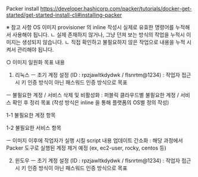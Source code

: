Packer install 
https://developer.hashicorp.com/packer/tutorials/docker-get-started/get-started-install-cli#installing-packer

※ 참고 사항
OS 이미지 provisioner 의 inline 작성시 실제로 유효한 명령어를 누적해서 사용해야 됩니다.
ㄴ 실제 존재하지 않거나, 그냥 던져 보는 방식의 작업을 누적시 이미지는 생성되지 않습니다. 
ㄴ 직접 확인하고 불필요하지 않은 작업으로 내용을 누적 시켜서 관리해야 됩니다.

○ 이미지 일원화 목표 내용
1. 리눅스
ㅡ 초기 계정 설정 (ID : rpzjawltkdydwk / flsnrtm@1234)
: 작업자 접근시 키 인증 방식이 아닌 패스워드 인증 방식으로 목표

ㅡ 불필요한 계정 / 서비스 삭제 및 비활성화
: 퍼블릭 클라우드별 불필요한 계정 / 서비스 확인 후 정리 목표
(작성 방식은 inline 을 통해 플랫폼의 OS별 정의 작성)

1-1 불필요한 계정 항목


1-2 불필요한 서비스 항목

ㅡ 이미지 이후에 작업자가 실행 시킬 script 내용 업데이트 간소화
: 해당 과정에서 Packer 도구로 실행된 계정 제거 예정 (ex, ec2-user, rocky, centos 등)

2. 윈도우
ㅡ 초기 계정 설정 (ID : rpzjawltkdydwk / flsnrtm@1234)
: 작업자 접근시 키 인증 방식이 아닌 패스워드 인증 방식으로 목표


